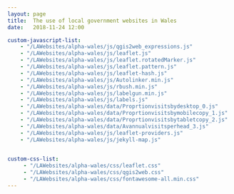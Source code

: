 ```yaml
---
layout: page
title:  The use of local government websites in Wales
date:   2018-11-24 12:00

custom-javascript-list:
    - "/LAWebsites/alpha-wales/js/qgis2web_expressions.js"
    - "/LAWebsites/alpha-wales/js/leaflet.js"
    - "/LAWebsites/alpha-wales/js/leaflet.rotatedMarker.js"
    - "/LAWebsites/alpha-wales/js/leaflet.pattern.js"
    - "/LAWebsites/alpha-wales/js/leaflet-hash.js"
    - "/LAWebsites/alpha-wales/js/Autolinker.min.js"
    - "/LAWebsites/alpha-wales/js/rbush.min.js"
    - "/LAWebsites/alpha-wales/js/labelgun.min.js"
    - "/LAWebsites/alpha-wales/js/labels.js"
    - "/LAWebsites/alpha-wales/data/Proprtionvisitsbydesktop_0.js"
    - "/LAWebsites/alpha-wales/data/Proprtionvisitsbymobilecopy_1.js"
    - "/LAWebsites/alpha-wales/data/Proprtionvisitsbytabletcopy_2.js"
    - "/LAWebsites/alpha-wales/data/Avannualvisitsperhead_3.js"
    - "/LAWebsites/alpha-wales/js/leaflet-providers.js"
    - "/LAWebsites/alpha-wales/js/jekyll-map.js"
  

custom-css-list:
     - "/LAWebsites/alpha-wales/css/leaflet.css"
     - "/LAWebsites/alpha-wales/css/qgis2web.css"
     - "/LAWebsites/alpha-wales/css/fontawesome-all.min.css"
---
```


<div id="map"></div>
